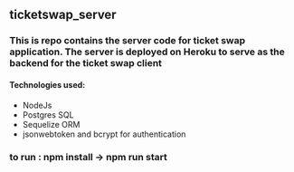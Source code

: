 ## ticketswap_server

### This is repo contains the server code for ticket swap application. The server is deployed on Heroku to serve as the backend for the ticket swap client 

#### Technologies used:
- NodeJs
- Postgres SQL
- Sequelize ORM
- jsonwebtoken and bcrypt for authentication

### to run : npm install -> npm run start
